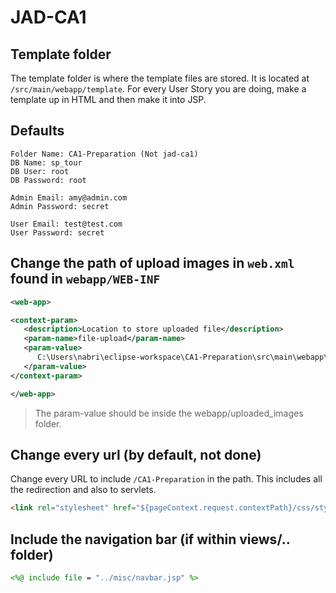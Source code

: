 # JAD-CA1

## Template folder

The template folder is where the template files are stored. It is located at `/src/main/webapp/template`. For every User Story you are doing, make a template up in HTML and then make it into JSP.

## Defaults

```
Folder Name: CA1-Preparation (Not jad-ca1)
DB Name: sp_tour
DB User: root
DB Password: root

Admin Email: amy@admin.com
Admin Password: secret

User Email: test@test.com
User Password: secret
```

## Change the path of upload images in `web.xml` found in `webapp/WEB-INF`

```xml
<web-app>

<context-param>
   <description>Location to store uploaded file</description>
   <param-name>file-upload</param-name>
   <param-value>
      C:\Users\nabri\eclipse-workspace\CA1-Preparation\src\main\webapp\uploaded_images\
   </param-value>
</context-param>

</web-app>
```

> The param-value should be inside the webapp/uploaded_images folder.

## Change every url (by default, not done)

Change every URL to include `/CA1-Preparation` in the path. This includes all the redirection and also to servlets.

```html
<link rel="stylesheet" href="${pageContext.request.contextPath}/css/style.css" />
```

## Include the navigation bar (if within views/.. folder)

```jsp
<%@ include file = "../misc/navbar.jsp" %>
```

